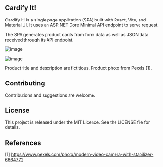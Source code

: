 ## Cardify It! 

Cardify It! is a single page application (SPA) built with React, Vite, and Material UI. It uses an ASP.NET Core Minimal API endpoint to serve request.

The SPA generates product cards from form data as well as JSON data received through its API endpoint.

![image](https://github.com/k-f-m/cardify-it/assets/55965735/db7b8fca-fc64-4fc5-ac99-3bba698e51f1)

![image](https://github.com/k-f-m/cardify-it/assets/55965735/304d7b76-f93b-4306-aa8a-9b78f2ccb451)


Product title and description are fictitious. Product photo from Pexels [1].

## Contributing

Contributions and suggestions are welcome.

## License

This project is released under the MIT Licence. See the LICENSE file for details.

## References

[1] https://www.pexels.com/photo/modern-video-camera-with-stabilizer-6664772
